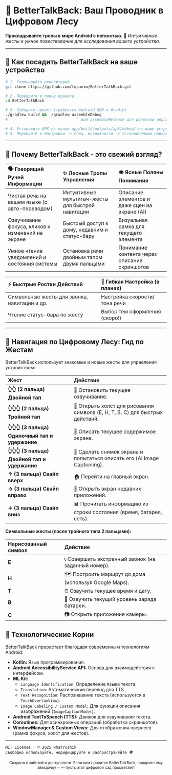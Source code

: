 # 🌳 BetterTalkBack: Ваш Проводник в Цифровом Лесу

**Прокладывайте тропы в мире Android с легкостью.** 🌿
_Интуитивные жесты и умное повествование для исследования вашего устройства._

---

## 🌱 Как посадить BetterTalkBack на ваше устройство

```bash
# 1. Склонируйте репозиторий
git clone https://github.com/topanim/BetterTalkBack.git

# 2. Перейдите в папку проекта
cd BetterTalkBack

# 3. Соберите проект (требуется Android SDK и Gradle)
./gradlew build && ./gradlew assembleDebug
#                              ^ или assembleRelease для релизной версии

# 4. Установите APK из папки app/build/outputs/apk/debug/ на ваше устройство
# 5. Перейдите в Настройки -> Спец. возможности -> Установленные приложения -> BetterTalkBack и включите сервис.
```

---

## 🍃 Почему BetterTalkBack - это свежий взгляд?

| **🗣️ Говорящий Ручей Информации**                | **✨ Лесные Тропы Управления**                    | **👁️ Ясные Поляны Понимания**                 |
| :----------------------------------------------- | :------------------------------------------------ | :-------------------------------------------- |
| Чистая речь на вашем языке (с авто-переводом)    | Интуитивные мультитач-жесты для быстрой навигации | Описание элементов и даже сцен на экране (AI) |
| Озвучивание фокуса, кликов и изменений на экране | Быстрый доступ к дому, недавним и статус-бару     | Визуальная рамка для текущего элемента        |
| Умное чтение уведомлений и состояния системы     | Остановка речи двойным тапом двумя пальцами       | Понимание контента через описание скриншотов  |

| **⚡ Быстрые Ростки Действий**               | **🎨 Гибкая Настройка (в планах)** |
| :------------------------------------------- | :--------------------------------- |
| Символьные жесты для звонка, навигации и др. | Настройка скорости/тона речи       |
| Чтение статус-бара по жесту                  | Выбор тем оформления (скоро!)      |

---

## 🧭 Навигация по Цифровому Лесу: Гид по Жестам

BetterTalkBack использует знакомые и новые жесты для управления устройством:

| Жест                                            | Действие                                                                     |
| :---------------------------------------------- | :--------------------------------------------------------------------------- |
| **👆👆 (2 пальца) Двойной тап**                 | 🤫 Остановить текущее озвучивание.                                           |
| **👆👆👆 (2 пальца) Тройной тап**               | 🎨 Открыть холст для рисования символа (E, H, T, B, C) для быстрых действий. |
| **👆👆👆 (3 пальца) Одиночный тап и удержание** | 🔎 Описать текущее содержимое экрана.                                        |
| **👆👆👆 (3 пальца) Двойной тап и удержание**   | 📸 Сделать снимок экрана и попытаться описать его (AI Image Captioning).     |
| **↑ (3 пальца) Свайп вверх**                    | 🏠 Перейти на главный экран.                                                 |
| **→ (3 пальца) Свайп вправо**                   | 📑 Открыть экран недавних приложений.                                        |
| **↓ (3 пальца) Свайп вниз**                     | 📊 Прочитать информацию из строки состояния (время, батарея, сеть).          |

**Символьные жесты (после тройного тапа 2 пальцами):**

| Нарисованный символ | Действие                                              |
| :------------------ | :---------------------------------------------------- |
| **E**               | 📞 Совершить экстренный звонок (на заданный номер).   |
| **H**               | 🗺️ Построить маршрут до дома (используя Google Maps). |
| **T**               | ⏰ Озвучить текущее время и дату.                     |
| **B**               | 🔋 Озвучить текущий уровень заряда батареи.           |
| **C**               | 📷 Открыть приложение камеры.                         |

## 🌿 Технологические Корни

BetterTalkBack прорастает благодаря современным технологиям Android:

- **Kotlin:** Язык программирования.
- **Android AccessibilityService API:** Основа для взаимодействия с интерфейсом.
- **ML Kit:**
  - `Language Identification`: Определение языка текста.
  - `Translation`: Автоматический перевод для TTS.
  - `Text Recognition`: Распознавание текста (используется в `TouchOverlayView`).
  - `Image Labeling / Custom Model`: Для функции описания изображений (`ImageCaptionModel`).
- **Android TextToSpeech (TTS):** Движок для озвучивания текста.
- **Coroutines:** Для асинхронных операций (обработка скриншотов).
- **WindowManager & Custom Views:** Для отображения оверлеев (рамка фокуса, холст для жестов).

---

```text
MIT License · © 2025 whatrushik
Свободно используйте, модифицируйте и распространяйте 🌍
```

<div align="center">
  <sub>Создано с заботой о доступности. Если вам нравится BetterTalkBack, подарите ему звездочку ⭐ — пусть этот цифровой сад процветает!</sub><br>
</div>
